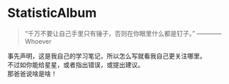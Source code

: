 # StatisticAlbum
> “千万不要让自己手里只有锤子，否则在你眼里什么都是钉子。” 
>                                                   ———— Whoever

事先声明，这是我自己的学习笔记，所以怎么写就看我自己更关注哪里。<br>不过如你能给星星，或者指出错误，或提出建议。<br>
那爸爸说啥是啥！

